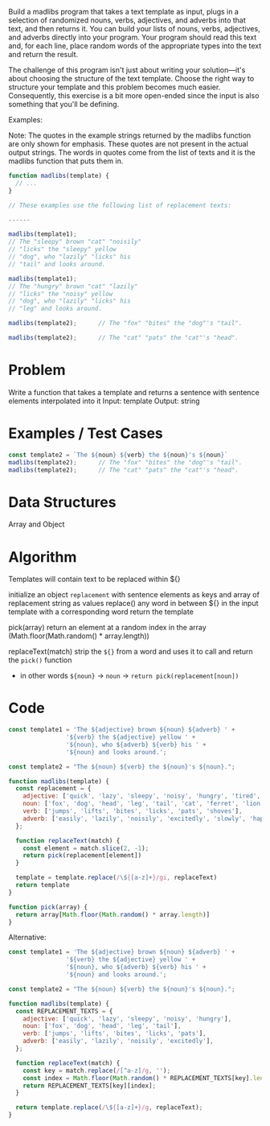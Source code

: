 Build a madlibs program that takes a text template as input, plugs in a selection of randomized nouns, verbs, adjectives, and adverbs into that text, and then returns it. You can build your lists of nouns, verbs, adjectives, and adverbs directly into your program. Your program should read this text and, for each line, place random words of the appropriate types into the text and return the result.

The challenge of this program isn't just about writing your solution—it's about choosing the structure of the text template. Choose the right way to structure your template and this problem becomes much easier. Consequently, this exercise is a bit more open-ended since the input is also something that you'll be defining.

Examples:

Note: The quotes in the example strings returned by the madlibs function are only shown for emphasis. These quotes are not present in the actual output strings. The words in quotes come from the list of texts and it is the madlibs function that puts them in.
```js
function madlibs(template) {
  // ...
}

// These examples use the following list of replacement texts:

------

madlibs(template1);
// The "sleepy" brown "cat" "noisily"
// "licks" the "sleepy" yellow
// "dog", who "lazily" "licks" his
// "tail" and looks around.

madlibs(template1);
// The "hungry" brown "cat" "lazily"
// "licks" the "noisy" yellow
// "dog", who "lazily" "licks" his
// "leg" and looks around.

madlibs(template2);      // The "fox" "bites" the "dog"'s "tail".

madlibs(template2);      // The "cat" "pats" the "cat"'s "head".
```

# Problem
Write a function that takes a template and returns a sentence with sentence elements interpolated into it
Input: template
Output: string

# Examples / Test Cases
```js
const template2 = `The ${noun} ${verb} the ${noun}'s ${noun}`
madlibs(template2);      // The "fox" "bites" the "dog"'s "tail".
madlibs(template2);      // The "cat" "pats" the "cat"'s "head".
```

# Data Structures
Array and Object

# Algorithm
Templates will contain text to be replaced within ${}

initialize an object `replacement` with sentence elements as keys and array of replacement string as values
replace() any word in between ${} in the input template with a corresponding word
return the template

pick(array)
return an element at a random index in the array (Math.floor(Math.random() * array.length))

replaceText(match)
strip the `${}` from a word and uses it to call and return the `pick()` function
- in other words `${noun}` -> `noun` -> `return pick(replacement[noun])`

# Code
```js
const template1 = 'The ${adjective} brown ${noun} ${adverb} ' +
                '${verb} the ${adjective} yellow ' +
                '${noun}, who ${adverb} ${verb} his ' +
                '${noun} and looks around.';

const template2 = "The ${noun} ${verb} the ${noun}'s ${noun}.";

function madlibs(template) {
  const replacement = {
    adjective: ['quick', 'lazy', 'sleepy', 'noisy', 'hungry', 'tired', 'energetic'],
    noun: ['fox', 'dog', 'head', 'leg', 'tail', 'cat', 'ferret', 'lion', 'bear'],
    verb: ['jumps', 'lifts', 'bites', 'licks', 'pats', 'shoves'],
    adverb: ['easily', 'lazily', 'noisily', 'excitedly', 'slowly', 'happily', 'angrily']
  };

  function replaceText(match) {
    const element = match.slice(2, -1);
    return pick(replacement[element])
  }

  template = template.replace(/\${[a-z]+}/gi, replaceText)
  return template
}

function pick(array) {
  return array[Math.floor(Math.random() * array.length)]
}
```

Alternative:
```js
const template1 = 'The ${adjective} brown ${noun} ${adverb} ' +
                '${verb} the ${adjective} yellow ' +
                '${noun}, who ${adverb} ${verb} his ' +
                '${noun} and looks around.';

const template2 = "The ${noun} ${verb} the ${noun}'s ${noun}.";

function madlibs(template) {
  const REPLACEMENT_TEXTS = {
    adjective: ['quick', 'lazy', 'sleepy', 'noisy', 'hungry'],
    noun: ['fox', 'dog', 'head', 'leg', 'tail'],
    verb: ['jumps', 'lifts', 'bites', 'licks', 'pats'],
    adverb: ['easily', 'lazily', 'noisily', 'excitedly'],
  };

  function replaceText(match) {
    const key = match.replace(/[^a-z]/g, '');
    const index = Math.floor(Math.random() * REPLACEMENT_TEXTS[key].length);
    return REPLACEMENT_TEXTS[key][index];
  }

  return template.replace(/\${[a-z]+}/g, replaceText);
}
```